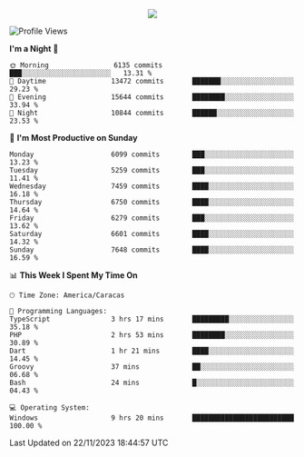 <p align="center">
  <a href="http://www.github.com/thevacs">
    <img src="https://github-readme-streak-stats.herokuapp.com/?user=thevacs&stroke=ffffff&background=1c1917&ring=0891b2&fire=0891b2&currStreakNum=ffffff&currStreakLabel=0891b2&sideNums=ffffff&sideLabels=ffffff&dates=ffffff&hide_border=true" />
  </a>
</p>

<!--START_SECTION:waka-->
![Profile Views](http://img.shields.io/badge/Profile%20Views-27-blue)

**I'm a Night 🦉** 

```text
🌞 Morning                6135 commits        ███░░░░░░░░░░░░░░░░░░░░░░   13.31 % 
🌆 Daytime                13472 commits       ███████░░░░░░░░░░░░░░░░░░   29.23 % 
🌃 Evening                15644 commits       ████████░░░░░░░░░░░░░░░░░   33.94 % 
🌙 Night                  10844 commits       ██████░░░░░░░░░░░░░░░░░░░   23.53 % 
```
📅 **I'm Most Productive on Sunday** 

```text
Monday                   6099 commits        ███░░░░░░░░░░░░░░░░░░░░░░   13.23 % 
Tuesday                  5259 commits        ███░░░░░░░░░░░░░░░░░░░░░░   11.41 % 
Wednesday                7459 commits        ████░░░░░░░░░░░░░░░░░░░░░   16.18 % 
Thursday                 6750 commits        ████░░░░░░░░░░░░░░░░░░░░░   14.64 % 
Friday                   6279 commits        ███░░░░░░░░░░░░░░░░░░░░░░   13.62 % 
Saturday                 6601 commits        ████░░░░░░░░░░░░░░░░░░░░░   14.32 % 
Sunday                   7648 commits        ████░░░░░░░░░░░░░░░░░░░░░   16.59 % 
```


📊 **This Week I Spent My Time On** 

```text
🕑︎ Time Zone: America/Caracas

💬 Programming Languages: 
TypeScript               3 hrs 17 mins       █████████░░░░░░░░░░░░░░░░   35.18 % 
PHP                      2 hrs 53 mins       ████████░░░░░░░░░░░░░░░░░   30.89 % 
Dart                     1 hr 21 mins        ████░░░░░░░░░░░░░░░░░░░░░   14.45 % 
Groovy                   37 mins             ██░░░░░░░░░░░░░░░░░░░░░░░   06.68 % 
Bash                     24 mins             █░░░░░░░░░░░░░░░░░░░░░░░░   04.43 % 

💻 Operating System: 
Windows                  9 hrs 20 mins       █████████████████████████   100.00 % 
```


 Last Updated on 22/11/2023 18:44:57 UTC
<!--END_SECTION:waka-->
